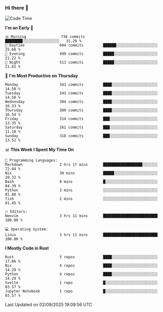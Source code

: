 ### Hi there 👋
<!--START_SECTION:waka-->
![Code Time](http://img.shields.io/badge/Code%20Time-740%20hrs%2050%20mins-blue)

**I'm an Early 🐤** 

```text
🌞 Morning                736 commits         ████████░░░░░░░░░░░░░░░░░   31.29 % 
🌆 Daytime                604 commits         ██████░░░░░░░░░░░░░░░░░░░   25.68 % 
🌃 Evening                499 commits         █████░░░░░░░░░░░░░░░░░░░░   21.22 % 
🌙 Night                  513 commits         █████░░░░░░░░░░░░░░░░░░░░   21.81 % 
```
📅 **I'm Most Productive on Thursday** 

```text
Monday                   343 commits         ████░░░░░░░░░░░░░░░░░░░░░   14.58 % 
Tuesday                  343 commits         ████░░░░░░░░░░░░░░░░░░░░░   14.58 % 
Wednesday                384 commits         ████░░░░░░░░░░░░░░░░░░░░░   16.33 % 
Thursday                 389 commits         ████░░░░░░░░░░░░░░░░░░░░░   16.54 % 
Friday                   314 commits         ███░░░░░░░░░░░░░░░░░░░░░░   13.35 % 
Saturday                 261 commits         ███░░░░░░░░░░░░░░░░░░░░░░   11.10 % 
Sunday                   318 commits         ███░░░░░░░░░░░░░░░░░░░░░░   13.52 % 
```


📊 **This Week I Spent My Time On** 

```text
💬 Programming Languages: 
Markdown                 2 hrs 17 mins       ██████████████████░░░░░░░   72.04 % 
Nix                      38 mins             █████░░░░░░░░░░░░░░░░░░░░   20.32 % 
Bash                     8 mins              █░░░░░░░░░░░░░░░░░░░░░░░░   04.39 % 
Python                   3 mins              ░░░░░░░░░░░░░░░░░░░░░░░░░   01.80 % 
fish                     2 mins              ░░░░░░░░░░░░░░░░░░░░░░░░░   01.45 % 

🔥 Editors: 
Neovim                   3 hrs 11 mins       █████████████████████████   100.00 % 

💻 Operating System: 
Linux                    3 hrs 11 mins       █████████████████████████   100.00 % 
```

**I Mostly Code in Rust** 

```text
Rust                     5 repos             ████░░░░░░░░░░░░░░░░░░░░░   17.86 % 
Nix                      4 repos             ████░░░░░░░░░░░░░░░░░░░░░   14.29 % 
Python                   4 repos             ████░░░░░░░░░░░░░░░░░░░░░   14.29 % 
Svelte                   1 repo              █░░░░░░░░░░░░░░░░░░░░░░░░   03.57 % 
Jupyter Notebook         1 repo              █░░░░░░░░░░░░░░░░░░░░░░░░   03.57 % 
```




 Last Updated on 02/09/2025 19:09:56 UTC
<!--END_SECTION:waka-->

<!--
**YoganshSharma/YoganshSharma** is a ✨ _special_ ✨ repository because its `README.md` (this file) appears on your GitHub profile.

Here are some ideas to get you started:

- 🔭 I’m currently working on ...
- 🌱 I’m currently learning ...
- 👯 I’m looking to collaborate on ...
- 🤔 I’m looking for help with ...
- 💬 Ask me about ...
- 📫 How to reach me: ...
- 😄 Pronouns: ...
- ⚡ Fun fact: ...
-->
